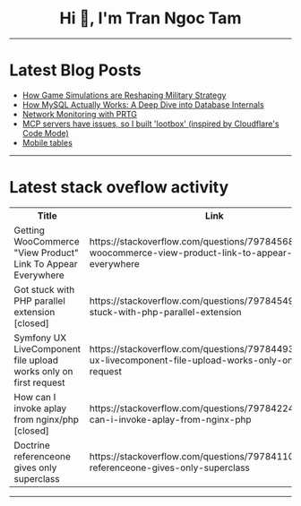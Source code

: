 <h1 align="center">Hi 👋, I'm Tran Ngoc Tam</h1>

---

# Latest Blog Posts 
<!-- BLOG-POST-LIST:START -->
- [How Game Simulations are Reshaping Military Strategy](https://dev.to/gamepill/how-game-simulations-are-reshaping-military-strategy-5h7i)
- [How MySQL Actually Works: A Deep Dive into Database Internals](https://dev.to/mush1e/how-mysql-actually-works-a-deep-dive-into-database-internals-4o16)
- [Network Monitoring with PRTG](https://dev.to/samueladeduntan/network-monitoring-with-prtg-3fd5)
- [MCP servers have issues, so I built &#39;lootbox&#39; &lpar;inspired by Cloudflare&#39;s Code Mode&rpar;](https://dev.to/jm-codes/mcp-servers-have-issues-so-i-built-lootbox-inspired-by-cloudflares-code-mode-16gb)
- [Mobile tables](https://dev.to/rossangus/mobile-tables-fj8)
<!-- BLOG-POST-LIST:END -->

---

# Latest stack oveflow activity
<table>
  <tr><th>Title</th><th>Link</th></tr>
  <!-- STACKOVERFLOW:START --><tr><td>Getting WooCommerce &quot;View Product&quot; Link To Appear Everywhere</td><td>https://stackoverflow.com/questions/79784568/getting-woocommerce-view-product-link-to-appear-everywhere</td></tr><tr><td>Got stuck with PHP parallel extension [closed]</td><td>https://stackoverflow.com/questions/79784549/got-stuck-with-php-parallel-extension</td></tr><tr><td>Symfony UX LiveComponent file upload works only on first request</td><td>https://stackoverflow.com/questions/79784493/symfony-ux-livecomponent-file-upload-works-only-on-first-request</td></tr><tr><td>How can I invoke aplay from nginx/php [closed]</td><td>https://stackoverflow.com/questions/79784224/how-can-i-invoke-aplay-from-nginx-php</td></tr><tr><td>Doctrine referenceone gives only superclass</td><td>https://stackoverflow.com/questions/79784110/doctrine-referenceone-gives-only-superclass</td></tr><!-- STACKOVERFLOW:END -->
</table>

---


